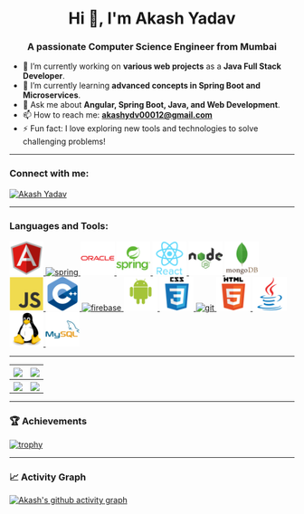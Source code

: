 <h1 align="center">Hi 👋, I'm Akash Yadav</h1>
<h3 align="center">A passionate Computer Science Engineer from Mumbai</h3>

- 🔭 I’m currently working on **various web projects** as a **Java Full Stack Developer**.  
- 🌱 I’m currently learning **advanced concepts in Spring Boot and Microservices**.  
- 💬 Ask me about **Angular, Spring Boot, Java, and Web Development**.  
- 📫 How to reach me: **akashydv00012@gmail.com**  
- ⚡ Fun fact: I love exploring new tools and technologies to solve challenging problems!

---

<h3 align="left">Connect with me:</h3>
<p align="left">
<a href="https://www.linkedin.com/in/akash-yadav-6a6527198/" target="blank"><img align="center" src="https://cdn.jsdelivr.net/npm/simple-icons@3.0.1/icons/linkedin.svg" alt="Akash Yadav" height="30" width="40" /></a>
</p>

---

<h3 align="left">Languages and Tools:</h3>
<p align="left">
  <a href="https://angular.io/" target="_blank"> 
    <img src="https://raw.githubusercontent.com/devicons/devicon/master/icons/angularjs/angularjs-original.svg" alt="angular" width="60" height="60"/>
  </a> 
  <a href="https://spring.io/" target="_blank"> 
    <img src="https://www.vectorlogo.zone/logos/springio/springio-icon.svg" alt="spring" width="60" height="60"/>
  </a> 
  <a href="https://www.oracle.com/" target="_blank"> 
    <img src="https://raw.githubusercontent.com/devicons/devicon/master/icons/oracle/oracle-original.svg" alt="oracle" width="60" height="60"/>
  </a>
  <a href="https://spring.io/projects/spring-boot" target="_blank"> 
    <img src="https://raw.githubusercontent.com/devicons/devicon/master/icons/spring/spring-original-wordmark.svg" alt="spring boot" width="60" height="60"/>
  </a> 
  <a href="https://reactjs.org/" target="_blank"> 
    <img src="https://raw.githubusercontent.com/devicons/devicon/master/icons/react/react-original-wordmark.svg" alt="react" width="60" height="60"/>
  </a> 
  <a href="https://nodejs.org" target="_blank"> 
    <img src="https://raw.githubusercontent.com/devicons/devicon/master/icons/nodejs/nodejs-original-wordmark.svg" alt="nodejs" width="60" height="60"/>
  </a> 
  <a href="https://www.mongodb.com/" target="_blank"> 
    <img src="https://raw.githubusercontent.com/devicons/devicon/master/icons/mongodb/mongodb-original-wordmark.svg" alt="mongodb" width="60" height="60"/>
  </a> 
  <a href="https://developer.mozilla.org/en-US/docs/Web/JavaScript" target="_blank"> 
    <img src="https://raw.githubusercontent.com/devicons/devicon/master/icons/javascript/javascript-original.svg" alt="javascript" width="60" height="60"/>
  </a> 
  <a href="https://www.w3schools.com/cpp/" target="_blank"> 
    <img src="https://raw.githubusercontent.com/devicons/devicon/master/icons/cplusplus/cplusplus-original.svg" alt="cplusplus" width="60" height="60"/>
  </a> 
  <a href="https://firebase.google.com/" target="_blank"> 
    <img src="https://www.vectorlogo.zone/logos/firebase/firebase-icon.svg" alt="firebase" width="80" height="80"/>
  </a>
  <a href="https://developer.android.com" target="_blank"> 
    <img src="https://raw.githubusercontent.com/devicons/devicon/master/icons/android/android-original-wordmark.svg" alt="android" width="60" height="60"/>
  </a>  
  <a href="https://www.w3schools.com/css/" target="_blank"> 
    <img src="https://raw.githubusercontent.com/devicons/devicon/master/icons/css3/css3-original-wordmark.svg" alt="css3" width="60" height="60"/>
  </a>  
  <a href="https://git-scm.com/" target="_blank"> 
    <img src="https://www.vectorlogo.zone/logos/git-scm/git-scm-icon.svg" alt="git" width="60" height="60"/>
  </a> 
  <a href="https://www.w3.org/html/" target="_blank"> 
    <img src="https://raw.githubusercontent.com/devicons/devicon/master/icons/html5/html5-original-wordmark.svg" alt="html5" width="60" height="60"/>
  </a> 
  <a href="https://www.java.com" target="_blank"> 
    <img src="https://raw.githubusercontent.com/devicons/devicon/master/icons/java/java-original.svg" alt="java" width="60" height="60"/>
  </a>  
  <a href="https://www.linux.org/" target="_blank"> 
    <img src="https://raw.githubusercontent.com/devicons/devicon/master/icons/linux/linux-original.svg" alt="linux" width="60" height="60"/>
  </a>  
  <a href="https://www.mysql.com/" target="_blank"> 
    <img src="https://raw.githubusercontent.com/devicons/devicon/master/icons/mysql/mysql-original-wordmark.svg" alt="mysql" width="60" height="60"/>
  </a>
</p>

---

| <img align="center" src="https://github-readme-stats.vercel.app/api?username=AkashYadav-02&show_icons=true&hide_border=true&theme=radical&count_private=true" /> | <img align="center" src="https://github-readme-streak-stats.herokuapp.com/?user=AkashYadav-02&theme=radical&custom_title=streak-stats&hide_border=true&layout=compact" /> |
|---|---|
| <img align="center" src="https://github-profile-summary-cards.vercel.app/api/cards/profile-details?username=AkashYadav-02&theme=dracula" /> | <img align="center" src="https://github-readme-stats.vercel.app/api/top-langs/?username=AkashYadav-02&layout=compact&theme=dracula" /> |

---

### 🏆 Achievements  
[![trophy](https://github-profile-trophy.vercel.app/?username=AkashYadav-02&theme=radical&column=7)](https://github.com/ryo-ma/github-profile-trophy)

---

### 📈 Activity Graph  
[![Akash's github activity graph](https://github-readme-activity-graph.vercel.app/graph?username=AkashYadav-02&bg_color=1b2336&color=d6518b&line=b46e8a&point=706666&area=true&hide_border=true)](https://github.com/ashutosh00710/github-readme-activity-graph)
